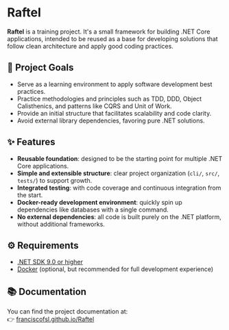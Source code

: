 # Raftel

**Raftel** is a training project. It's a small framework for building .NET Core applications, intended to be reused as a base for developing solutions that follow clean architecture and apply good coding practices.
 
## 🎯 Project Goals

- Serve as a learning environment to apply software development best practices.
- Practice methodologies and principles such as TDD, DDD, Object Calisthenics, and patterns like CQRS and Unit of Work.
- Provide an initial structure that facilitates scalability and code clarity.
- Avoid external library dependencies, favoring pure .NET solutions.

## ✨ Features

- **Reusable foundation**: designed to be the starting point for multiple .NET Core applications.
- **Simple and extensible structure**: clear project organization (`cli/`, `src/`, `tests/`) to support growth.
- **Integrated testing**: with code coverage and continuous integration from the start.
- **Docker-ready development environment**: quickly spin up dependencies like databases with a single command.
- **No external dependencies**: all code is built purely on the .NET platform, without additional frameworks.

## ⚙️ Requirements

- [.NET SDK 9.0 or higher](https://dotnet.microsoft.com/download)
- [Docker](https://www.docker.com/) (optional, but recommended for full development experience)

## 📚 Documentation

You can find the project documentation at:  
👉 [franciscofsl.github.io/Raftel](https://franciscofsl.github.io/Raftel)
